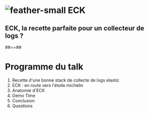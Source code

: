 <!-- .slide: class="transition left sfeir-bg-1" -->

# ![feather-small](./assets/images/eck-logo-color.png) ECK 

## ECK, la recette parfaite pour un collecteur de logs ?


##==##

# Programme du talk

1. Recette d'une bonne stack de collecte de logs elastic
2. ECK : en route vers l'étoile michelin
3. Anatomie d'ECK
4. Demo Time
5. Conclusion
6. Questions
